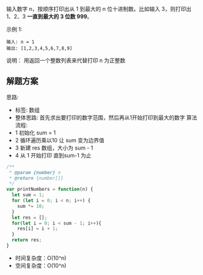 输入数字 n，按顺序打印出从 1 到最大的 n 位十进制数。比如输入 3，则打印出 1、2、3 **一直到最大的 3 位数 999**。

示例 1:

```
输入: n = 1
输出: [1,2,3,4,5,6,7,8,9]
```

说明：
用返回一个整数列表来代替打印
n 为正整数

## 解题方案

思路:
- 标签: 数组
- 整体思路: 首先求出要打印的数字范围，然后再从1开始打印到最大的数字
算法流程:
- 1 初始化 sum = 1
- 2 循环遍历乘以10 让 sum 变为边界值
- 3 新建 res 数组，大小为 sum - 1
- 4 从 1 开始打印 直到sum-1 为止


```js
/**
 * @param {number} n
 * @return {number[]}
 */
var printNumbers = function(n) {
  let sum = 1;
  for (let i = 0; i < n; i++) {
    sum *= 10;
  }
  let res = [];
  for(let i = 0; i < sum - 1; i++){
    res[i] = i + 1;
  }
  return res;
}
```
- 时间复杂度：O(10^n)
- 空间复杂度：O(10^n)
